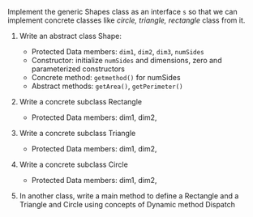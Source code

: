 Implement the generic Shapes class as an interface `s` so that we can implement concrete classes like _circle, triangle, rectangle_ class from it.  
1. Write an abstract class Shape:
    * Protected Data members: `dim1`, `dim2`, `dim3`, `numSides` 
    * Constructor: initialize  `numSides`  and  dimensions,  zero  and parameterized constructors 
    * Concrete method: `getmethod()` for numSides 
    * Abstract methods: `getArea()`, `getPerimeter()`

2. Write a concrete subclass Rectangle
    * Protected Data members: dim1, dim2, 

3. Write a concrete subclass Triangle  
    * Protected Data members: dim1, dim2, 

4. Write a concrete subclass Circle  
    * Protected Data members: dim1, dim2, 

5. In another class, write a main method to define a Rectangle and a Triangle and Circle using concepts of Dynamic method Dispatch
